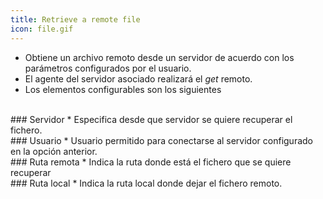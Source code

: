 ```yaml
---
title: Retrieve a remote file
icon: file.gif
---
```

* Obtiene un archivo remoto desde un servidor de acuerdo con los parámetros configurados por el usuario.
* El agente del servidor asociado realizará el *get* remoto.
* Los elementos configurables son los siguientes

<br />
### Servidor
* Especifica desde que servidor se quiere recuperar el fichero.

<br />
### Usuario
* Usuario permitido para conectarse al servidor configurado en la opción anterior.

<br />
### Ruta remota
* Indica la ruta donde está el fichero que se quiere recuperar


<br />
### Ruta local
* Indica la ruta local donde dejar el fichero remoto.